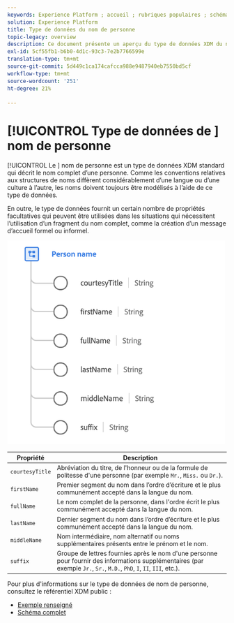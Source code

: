 ```yaml
---
keywords: Experience Platform ; accueil ; rubriques populaires ; schéma ; Schéma ; XDM ; champs ; schémas ; Schémas ; fullName ; xdm:fullName ; nom de la personne ; nom ; type de données ; type de données ; type de données ;
solution: Experience Platform
title: Type de données du nom de personne
topic-legacy: overview
description: Ce document présente un aperçu du type de données XDM du nom de personne.
exl-id: 5cf55fb1-b6b0-4d1c-93c3-7e2b7766599e
translation-type: tm+mt
source-git-commit: 5d449c1ca174cafcca988e9487940eb7550bd5cf
workflow-type: tm+mt
source-wordcount: '251'
ht-degree: 21%

---
```


# [!UICONTROL Type de données de ] nom de personne

[!UICONTROL Le ] nom de personne est un type de données XDM standard qui décrit le nom complet d’une personne. Comme les conventions relatives aux structures de noms diffèrent considérablement d’une langue ou d’une culture à l’autre, les noms doivent toujours être modélisés à l’aide de ce type de données.

En outre, le type de données fournit un certain nombre de propriétés facultatives qui peuvent être utilisées dans les situations qui nécessitent l’utilisation d’un fragment du nom complet, comme la création d’un message d’accueil formel ou informel.

<img src="../images/data-types/person-name.png" width="500" /><br />

| Propriété | Description |
| --- | --- |
| `courtesyTitle` | Abréviation du titre, de l&#39;honneur ou de la formule de politesse d&#39;une personne (par exemple `Mr.`, `Miss.` ou `Dr.`). |
| `firstName` | Premier segment du nom dans l’ordre d’écriture et le plus communément accepté dans la langue du nom. |
| `fullName` | Le nom complet de la personne, dans l&#39;ordre écrit le plus communément accepté dans la langue du nom. |
| `lastName` | Dernier segment du nom dans l’ordre d’écriture et le plus communément accepté dans la langue du nom. |
| `middleName` | Nom intermédiaire, nom alternatif ou noms supplémentaires présents entre le prénom et le nom. |
| `suffix` | Groupe de lettres fournies après le nom d&#39;une personne pour fournir des informations supplémentaires (par exemple `Jr.`, `Sr.`, `M.D.`, `PhD`, `I`, `II`, `III`, etc.). |

Pour plus d&#39;informations sur le type de données de nom de personne, consultez le référentiel XDM public :

* [Exemple renseigné](https://github.com/adobe/xdm/blob/master/components/datatypes/person-name.example.1.json)
* [Schéma complet](https://github.com/adobe/xdm/blob/master/components/datatypes/person-name.schema.json)
